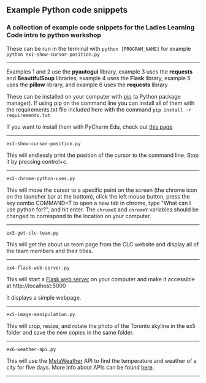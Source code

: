 ## Example Python code snippets

### A collection of example code snippets for the Ladies Learning Code intro to python workshop

These can be run in the terminal with `python [PROGRAM_NAME]` for example `python ex1-show-cursor-position.py`

---

Examples 1 and 2 use the **pyautogui** library, example 3 uses the **requests** and **BeautifulSoup** libraries, example 4 uses the **Flask** library, example 5 uses the **pillow** library, and example 6 uses the **requests** library

These can be installed on your computer with [pip](https://pip.pypa.io/en/stable/) (a Python package manager). If using pip on the command line you can install all of them with the requirements.txt file included here with the command
`pip install -r requirements.txt`

If you want to install them with PyCharm Edu, check out [this page](https://www.jetbrains.com/help/pycharm/installing-uninstalling-and-upgrading-packages.html)

---

`ex1-show-cursor-position.py`

This will endlessly print the position of the cursor to the command line. Stop it by pressing control+c.

---

`ex2-chrome-python-uses.py`

This will move the cursor to a specific point on the screen (the chrome icon on the launcher bar at the bottom), click the left mouse button, press the key combo COMMAND+T to open a new tab in chrome, type "What can I use python for?", and hit enter.
The `chromeX` and `chromeY` variables should be changed to correspond to the location on your computer.

---

`ex3-get-clc-team.py`

This will get the about us team page from the CLC website and display all of the team members and their titles.

---

`ex4-flask-web-server.py`

This will start a [Flask web server](https://palletsprojects.com/p/flask/) on your computer and make it accessible at http://localhost:5000

It displays a simple webpage.

---

`ex5-image-manipulation.py`

This will crop, resize, and rotate the photo of the Toronto skyline in the ex5 folder and save the new copies in the same folder.

---

`ex6-weather-api.py`

This will use the [MetaWeather](https://www.metaweather.com) API to find the temperature and weather of a city for five days. More info about APIs can be found [here](https://zapier.com/learn/apis/chapter-1-introduction-to-apis/).

---
